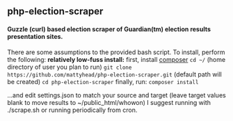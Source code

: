## php-election-scraper
#### Guzzle (curl) based election scraper of Guardian(tm) election results presentation sites.

There are some assumptions to the provided bash script.  To install, perform the following:
**relatively low-fuss install:**
first, install [composer](https://getcomposer.org/download/)
`cd ~/` (home directory of user you plan to run)
`git clone https://github.com/mattyhead/php-election-scraper.git` (default path will be created)
`cd php-election-scraper` 
finally, run:
`composer install`

...and edit settings.json to match your source and target (leave target values blank to move results to ~/public_html/whowon)
I suggest running with ./scrape.sh or running periodically from cron.
